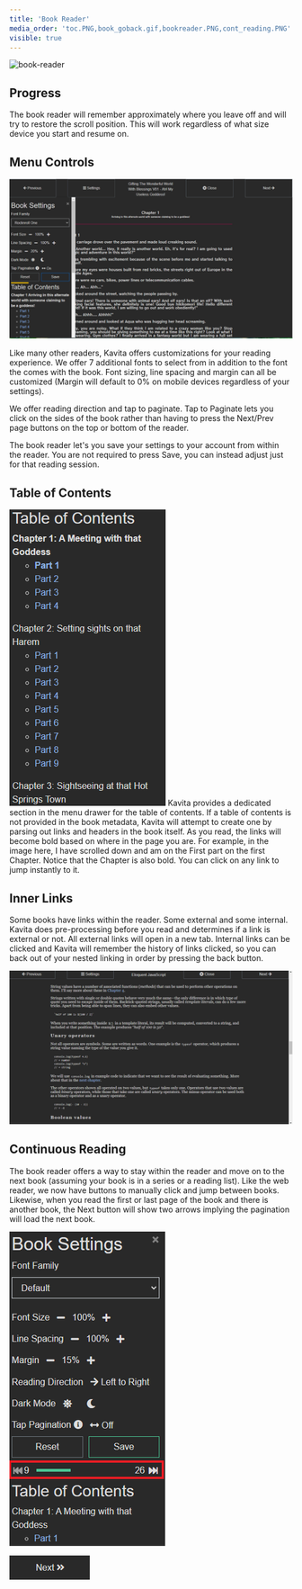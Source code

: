 ```yaml
---
title: 'Book Reader'
media_order: 'toc.PNG,book_goback.gif,bookreader.PNG,cont_reading.PNG'
visible: true
---
```


![book-reader](book-reader.gif "book-reader")

## Progress
The book reader will remember approximately where you leave off and will try to restore the scroll position. This will work regardless of what size device you start and resume on. 

## Menu Controls
![bookreader](bookreader.PNG "bookreader")

Like many other readers, Kavita offers customizations for your reading experience. We offer 7 additional fonts to select from in addition to the font the comes with the book. Font sizing, line spacing and margin can all be customized (Margin will default to 0% on mobile devices regardless of your settings). 

We offer reading direction and tap to paginate. Tap to Paginate lets you click on the sides of the book rather than having to press the Next/Prev page buttons on the top or bottom of the reader. 

The book reader let's you save your settings to your account from within the reader. You are not required to press Save, you can instead adjust just for that reading session. 

## Table of Contents
![toc](toc.PNG "toc")
Kavita provides a dedicated section in the menu drawer for the table of contents. If a table of contents is not provided in the book metadata, Kavita will attempt to create one by parsing out links and headers in the book itself. As you read, the links will become bold based on where in the page you are. For example, in the image here, I have scrolled down and am on the First part on the first Chapter. Notice that the Chapter is also bold. You can click on any link to jump instantly to it. 

## Inner Links
Some books have links within the reader. Some external and some internal. Kavita does pre-processing before you read and determines if a link is external or not. All external links will open in a new tab. Internal links can be clicked and Kavita will remember the history of links clicked, so you can back out of your nested linking in order by pressing the back button. 

![book_goback](book_goback.gif "book_goback")

## Continuous Reading
The book reader offers a way to stay within the reader and move on to the next book (assuming your book is in a series or a reading list). Like the web reader, we now have buttons to manually click and jump between books. Likewise, when you read the first or last page of the book and there is another book, the Next button will show two arrows implying the pagination will load the next book.

![cont_reading](cont_reading.PNG "cont_reading")

![cont_reading_button](cont_reading_button.PNG "cont_reading_button")
